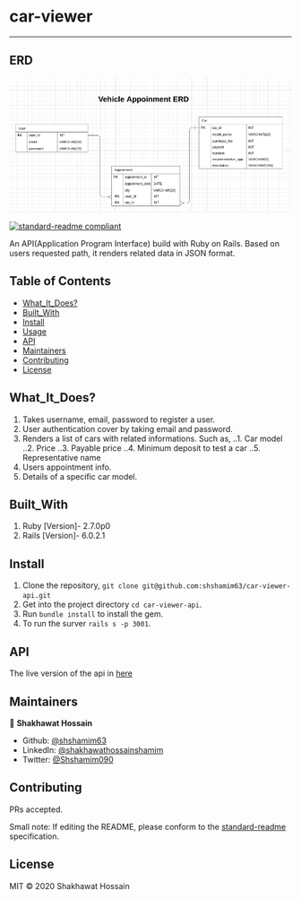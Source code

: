 # car-viewer
___

## ERD
![banner](diagram/vehicleappoinment.png)

[![standard-readme compliant](https://img.shields.io/badge/standard--readme-OK-green.svg?style=flat-square)](https://github.com/RichardLitt/standard-readme)

An API(Application Program Interface) build with Ruby on Rails. Based on users requested path, it renders related data in JSON format. 

## Table of Contents

- [What_It_Does?](#What_It_Does?)
- [Built_With](#Built_With)
- [Install](#install)
- [Usage](#usage)
- [API](#api)
- [Maintainers](#maintainers)
- [Contributing](#contributing)
- [License](#license)

## What_It_Does?

1. Takes username, email, password to register a user.
2. User authentication cover by taking email and password.
3. Renders a list of cars with related informations. Such as,
..1. Car model
..2. Price
..3. Payable price
..4. Minimum deposit to test a car
..5. Representative name
4. Users appointment info.
5. Details of a specific car model.

## Built_With

1. Ruby [Version]- 2.7.0p0
2. Rails [Version]- 6.0.2.1

## Install

1. Clone the repository, `git clone git@github.com:shshamim63/car-viewer-api.git`
2. Get into the project directory `cd car-viewer-api`.
3. Run `bundle install` to install the gem.
4. To run the surver `rails s -p 3001`.

## API

The live version of the api in [here](https://car-viewer-api.herokuapp.com/)

## Maintainers

👤 **Shakhawat Hossain**

- Github: [@shshamim63](https://github.com/shshamim63)
- LinkedIn: [@shakhawathossainshamim](https://www.linkedin.com/in/shakhawathossainshamim/)
- Twitter: [@Shshamim090](https://twitter.com/Shshamim090)


## Contributing

PRs accepted.

Small note: If editing the README, please conform to the [standard-readme](https://github.com/RichardLitt/standard-readme) specification.

## License

MIT © 2020 Shakhawat Hossain
